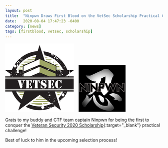 ```yaml
---
layout: post
title:  "Ninpwn Draws First Blood on the VetSec Scholarship Practical Challenge!"
date:   2020-08-04 17:47:23 -0400
category: [news]
tags: [firstblood, vetsec, scholarship]
---
```


<a href = "https://veteransec.com/" target="_blank"><img src="/assets/images/vetsec.png"></a>
&nbsp;&nbsp;&nbsp;<a href = "https://ninpwn.com/" target="_blank"><img src="/assets/images/ninpwn.png"></a>

Grats to my buddy and CTF team captain Ninpwn for being the first to conquer the [Veteran Security 2020 Scholarship](https://veteransec.com/2020/08/03/veteran-security-announces-scholarship-2020/){:target="_blank"} practical challenge!

Best of luck to him in the upcoming selection process!
